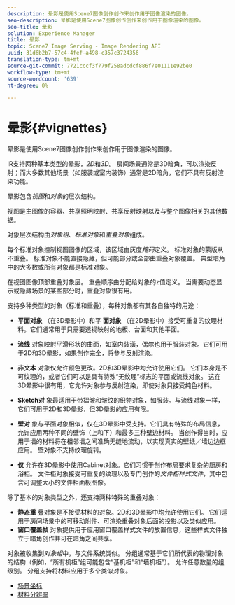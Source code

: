 ```yaml
---
description: 晕影是使用Scene7图像创作创作来创作用于图像渲染的图像。
seo-description: 晕影是使用Scene7图像创作创作来创作用于图像渲染的图像。
seo-title: 晕影
solution: Experience Manager
title: 晕影
topic: Scene7 Image Serving - Image Rendering API
uuid: 31d6b2b7-57c4-4fef-a498-c357c3724356
translation-type: tm+mt
source-git-commit: 7721cccf3f779f258adcdcf886f7e01111e92be0
workflow-type: tm+mt
source-wordcount: '639'
ht-degree: 0%

---
```



# 晕影{#vignettes}

晕影是使用Scene7图像创作创作来创作用于图像渲染的图像。

IR支持两种基本类型的晕影，*2D*&#x200B;和&#x200B;*3D*。 房间场景通常是3D暗角，可以渲染反射；而大多数其他场景（如服装或室内装饰）通常是2D暗角，它们不具有反射渲染功能。

晕影包含&#x200B;*视图*&#x200B;和&#x200B;*对象*&#x200B;的层次结构。

视图是主图像的容器、共享照明映射、共享反射映射以及与整个图像相关的其他数据。

对象层次结构由&#x200B;*对象组*、*标准对象*&#x200B;和&#x200B;*重叠对象*&#x200B;组成。

每个标准对象控制视图图像的区域，该区域由灰度&#x200B;*掩码*&#x200B;定义。 标准对象的蒙版从不重叠。 标准对象不能直接隐藏，但可能部分或全部由重叠对象覆盖。 典型暗角中的大多数或所有对象都是标准对象。

在视图图像顶部重叠对象层。 重叠顺序由分配给对象的z值定义。 当需要动态显示或隐藏场景的某些部分时，重叠对象很有用。

支持多种类型的对象（标准和重叠），每种对象都有其各自独特的用途：

* **平面对象** （在3D晕影中）和平 **面对象** （在2D晕影中）接受可重复的纹理材料。它们通常用于只需要透视映射的地板、台面和其他平面。

* **流线** 对象映射平滑形状的曲面，如室内装潢，偶尔也用于服装对象。它们可用于2D和3D晕影，如果创作完全，将参与反射渲染。
* **非文本** 对象仅允许颜色更改。2D和3D晕影中均允许使用它们。 它们本身是不可纹理的，或者它们可以是具有特殊“无纹理”标志的平面或流线对象。 这在3D晕影中很有用，它允许对象参与反射渲染，即使对象只接受纯色材料。
* **Sketch对** 象最适用于带褶皱和皱纹的织物对象，如服装。与流线对象一样，它们可用于2D和3D晕影，但3D晕影的应用有限。
* **壁对** 象与平面对象相似，仅在3D晕影中受支持。它们具有特殊的布局信息，允许应用两种不同的壁饰（上和下）和最多三种壁边材料。 当创作得当时，应用于墙的材料将在相邻墙之间准确无缝地流动，以实现真实的壁纸／墙边边框应用。 壁对象不支持纹理旋转。
* **仅** 允许在3D晕影中使用Cabinet对象。它们习惯于创作布局要求复杂的厨房和浴柜。 文件柜对象接受可重复的纹理以及专门创作的&#x200B;*文件柜样式文件*，其中包含可调整大小的文件柜面板图像。

除了基本的对象类型之外，还支持两种特殊的重叠对象：

* **静态重** 叠对象是不接受材料的对象。2D和3D晕影中均允许使用它们。 它们适用于房间场景中的可移动附件、可渲染重叠对象后面的投影以及类似应用。
* **窗口覆盖帧** 对象提供用于应用窗口覆盖样式文件的放置信息，这些样式文件独立于暗角创作并可在暗角之间共享。

对象被收集到&#x200B;*对象组*&#x200B;中，与文件系统类似。 分组通常基于它们所代表的物理对象的结构（例如，“所有机柜”组可能包含“基机柜”和“墙机柜”）。 允许任意数量的组级别。 分组支持将材料应用于多个类似对象。

* [场景坐标](c-ir-scene-coordinates.md)
* [材料分辨率](c-ir-material-resolution.md)
